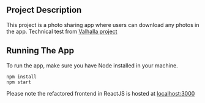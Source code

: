 ## Project Description
This project is a photo sharing app where users can download any photos in the app.
Technical test from [Valhalla project](https://gitlab.com/Blvnp_Developers/technical-test/-/tree/master/)

## Running The App
To run the app, make sure you have Node installed in your machine.
```
npm install
npm start
```

Please note the refactored frontend in ReactJS is hosted at [localhost:3000](http://localhost:3000)